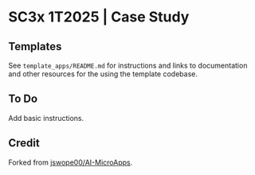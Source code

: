 # SC3x 1T2025 | Case Study

## Templates

See `template_apps/README.md` for instructions and links to documentation and other resources for the using the template codebase.

## To Do

Add basic instructions.

## Credit

Forked from [jswope00/AI-MicroApps](https://github.com/jswope00/AI-MicroApps).
